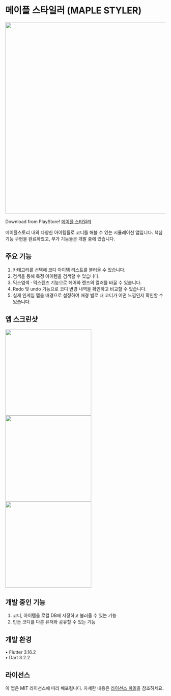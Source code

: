 # 메이플 스타일러 (MAPLE STYLER)

<img src= "https://github.com/hammsik/maple-styler/assets/116339092/c145cf6d-a9dc-4dd1-83ee-c5c3507805df" width = "600">

Download from PlayStore! [메이플 스타일러](https://play.google.com/store/apps/details?id=hammsik.maple.styler&pcampaignid=web_share)

메이플스토리 내의 다양한 아이템들로 코디를 해볼 수 있는 시뮬레이션 앱입니다. 핵심 기능 구현을 완료하였고, 부가 기능들은 개발 중에 있습니다.

## 주요 기능
1. 카테고리를 선택해 코디 아이템 리스트를 불러올 수 있습니다.
2. 검색을 통해 특정 아이템을 검색할 수 있습니다.
3. 믹스염색 · 믹스렌즈 기능으로 헤어와 렌즈의 컬러를 바꿀 수 있습니다. 
4. Redo 및 undo 기능으로 코디 변경 내역을 확인하고 비교할 수 있습니다.
5. 실제 인게임 맵을 배경으로 설정하여 배경 별로 내 코디가 어떤 느낌인지 확인할 수 있습니다.

## 앱 스크린샷
<img src="https://github.com/hammsik/maple-styler/assets/116339092/31a1031c-8492-4025-aea7-7e48edbaa0c2" width="270"/>
<img src="https://github.com/hammsik/maple-styler/assets/116339092/2ce721c3-fbbd-4e04-b77f-d20b3e73319f" width="270"/>
<img src="https://github.com/hammsik/maple-styler/assets/116339092/3ea1a36e-201d-4a0f-9242-b7557ea118f1" width="270"/>

## 개발 중인 기능
1. 코디, 아이템을 로컬 DB에 저장하고 불러올 수 있는 기능
2. 만든 코디를 다른 유저와 공유할 수 있는 기능 

<!-- ## 사용법

1. 앱의 사용법에 대한 간단한 가이드를 제공합니다.
2. 주요 기능 또는 화면 간 전환 방법을 설명하세요. -->

## 개발 환경

• Flutter 3.16.2
<br>
• Dart 3.2.2

<!-- ## 기여 방법

개발자 커뮤니티에 앱에 대한 기여를 환영합니다. 개발자가 앱을 개선하거나 버그를 수정하기 위해 어떻게 기여할 수 있는지에 대한 정보를 제공하세요. -->

## 라이선스

이 앱은 MIT 라이선스에 따라 배포됩니다. 자세한 내용은 [라이선스 파일](LICENSE.md)을 참조하세요.
